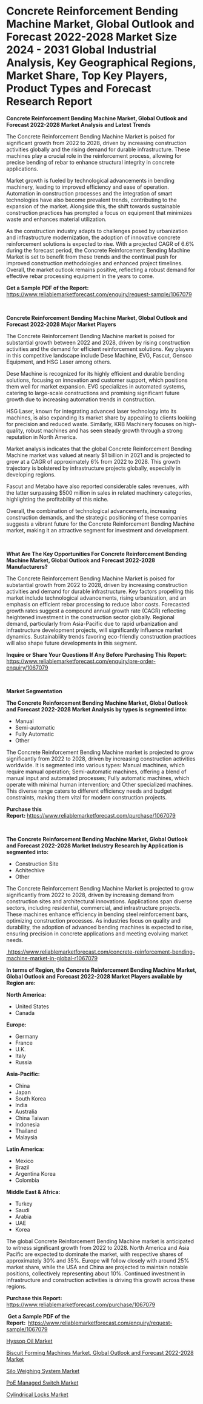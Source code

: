 <p><h1>Concrete Reinforcement Bending Machine Market, Global Outlook and Forecast 2022-2028 Market Size 2024 - 2031 Global Industrial Analysis, Key Geographical Regions, Market Share, Top Key Players, Product Types and Forecast Research Report</h1></p><p><strong>Concrete Reinforcement Bending Machine Market, Global Outlook and Forecast 2022-2028 Market Analysis and Latest Trends</strong></p>
<p><p>The Concrete Reinforcement Bending Machine Market is poised for significant growth from 2022 to 2028, driven by increasing construction activities globally and the rising demand for durable infrastructure. These machines play a crucial role in the reinforcement process, allowing for precise bending of rebar to enhance structural integrity in concrete applications.</p><p>Market growth is fueled by technological advancements in bending machinery, leading to improved efficiency and ease of operation. Automation in construction processes and the integration of smart technologies have also become prevalent trends, contributing to the expansion of the market. Alongside this, the shift towards sustainable construction practices has prompted a focus on equipment that minimizes waste and enhances material utilization.</p><p>As the construction industry adapts to challenges posed by urbanization and infrastructure modernization, the adoption of innovative concrete reinforcement solutions is expected to rise. With a projected CAGR of 6.6% during the forecast period, the Concrete Reinforcement Bending Machine Market is set to benefit from these trends and the continual push for improved construction methodologies and enhanced project timelines. Overall, the market outlook remains positive, reflecting a robust demand for effective rebar processing equipment in the years to come.</p></p>
<p><strong>Get a Sample PDF of the Report:&nbsp;</strong> <a href="https://www.reliablemarketforecast.com/enquiry/request-sample/1067079">https://www.reliablemarketforecast.com/enquiry/request-sample/1067079</a></p>
<p>&nbsp;</p>
<p><strong>Concrete Reinforcement Bending Machine Market, Global Outlook and Forecast 2022-2028 Major Market Players</strong></p>
<p><p>The Concrete Reinforcement Bending Machine market is poised for substantial growth between 2022 and 2028, driven by rising construction activities and the demand for efficient reinforcement solutions. Key players in this competitive landscape include Dese Machine, EVG, Fascut, Gensco Equipment, and HSG Laser among others.</p><p>Dese Machine is recognized for its highly efficient and durable bending solutions, focusing on innovation and customer support, which positions them well for market expansion. EVG specializes in automated systems, catering to large-scale constructions and promising significant future growth due to increasing automation trends in construction. </p><p>HSG Laser, known for integrating advanced laser technology into its machines, is also expanding its market share by appealing to clients looking for precision and reduced waste. Similarly, KRB Machinery focuses on high-quality, robust machines and has seen steady growth through a strong reputation in North America.</p><p>Market analysis indicates that the global Concrete Reinforcement Bending Machine market was valued at nearly $1 billion in 2021 and is projected to grow at a CAGR of approximately 6% from 2022 to 2028. This growth trajectory is bolstered by infrastructure projects globally, especially in developing regions.</p><p>Fascut and Metabo have also reported considerable sales revenues, with the latter surpassing $500 million in sales in related machinery categories, highlighting the profitability of this niche.</p><p>Overall, the combination of technological advancements, increasing construction demands, and the strategic positioning of these companies suggests a vibrant future for the Concrete Reinforcement Bending Machine market, making it an attractive segment for investment and development.</p></p>
<p>&nbsp;</p>
<p><strong>What Are The Key Opportunities For Concrete Reinforcement Bending Machine Market, Global Outlook and Forecast 2022-2028 Manufacturers?</strong></p>
<p><p>The Concrete Reinforcement Bending Machine Market is poised for substantial growth from 2022 to 2028, driven by increasing construction activities and demand for durable infrastructure. Key factors propelling this market include technological advancements, rising urbanization, and an emphasis on efficient rebar processing to reduce labor costs. Forecasted growth rates suggest a compound annual growth rate (CAGR) reflecting heightened investment in the construction sector globally. Regional demand, particularly from Asia-Pacific due to rapid urbanization and infrastructure development projects, will significantly influence market dynamics. Sustainability trends favoring eco-friendly construction practices will also shape future developments in this segment.</p></p>
<p><strong>Inquire or Share Your Questions If Any Before Purchasing This Report:</strong> <a href="https://www.reliablemarketforecast.com/enquiry/pre-order-enquiry/1067079">https://www.reliablemarketforecast.com/enquiry/pre-order-enquiry/1067079</a></p>
<p>&nbsp;</p>
<p><strong>Market Segmentation</strong></p>
<p><strong>The Concrete Reinforcement Bending Machine Market, Global Outlook and Forecast 2022-2028 Market Analysis by types is segmented into:</strong></p>
<p><ul><li>Manual</li><li>Semi-automatic</li><li>Fully Automatic</li><li>Other</li></ul></p>
<p><p>The Concrete Reinforcement Bending Machine market is projected to grow significantly from 2022 to 2028, driven by increasing construction activities worldwide. It is segmented into various types: Manual machines, which require manual operation; Semi-automatic machines, offering a blend of manual input and automated processes; Fully automatic machines, which operate with minimal human intervention; and Other specialized machines. This diverse range caters to different efficiency needs and budget constraints, making them vital for modern construction projects.</p></p>
<p><strong>Purchase this Report:&nbsp;</strong><a href="https://www.reliablemarketforecast.com/purchase/1067079">https://www.reliablemarketforecast.com/purchase/1067079</a></p>
<p>&nbsp;</p>
<p><strong>The Concrete Reinforcement Bending Machine Market, Global Outlook and Forecast 2022-2028 Market Industry Research by Application is segmented into:</strong></p>
<p><ul><li>Construction Site</li><li>Achitechive</li><li>Other</li></ul></p>
<p><p>The Concrete Reinforcement Bending Machine Market is projected to grow significantly from 2022 to 2028, driven by increasing demand from construction sites and architectural innovations. Applications span diverse sectors, including residential, commercial, and infrastructure projects. These machines enhance efficiency in bending steel reinforcement bars, optimizing construction processes. As industries focus on quality and durability, the adoption of advanced bending machines is expected to rise, ensuring precision in concrete applications and meeting evolving market needs.</p></p>
<p><a href="https://www.reliablemarketforecast.com/concrete-reinforcement-bending-machine-market-in-global-r1067079">&nbsp;https://www.reliablemarketforecast.com/concrete-reinforcement-bending-machine-market-in-global-r1067079</a></p>
<p><strong>In terms of Region, the Concrete Reinforcement Bending Machine Market, Global Outlook and Forecast 2022-2028 Market Players available by Region are:</strong></p>
<p>
    <p> <strong> North America: </strong>
        <ul>
            <li>United States</li>
            <li>Canada</li>
        </ul>
        </p> 
    <p> <strong> Europe: </strong>
        <ul>
            <li>Germany</li>
            <li>France</li>
            <li>U.K.</li>
            <li>Italy</li>
            <li>Russia</li>
        </ul>
        </p> 
    <p> <strong> Asia-Pacific: </strong>
        <ul>
            <li>China</li>
            <li>Japan</li>
            <li>South Korea</li>
            <li>India</li>
            <li>Australia</li>
            <li>China Taiwan</li>
            <li>Indonesia</li>
            <li>Thailand</li>
            <li>Malaysia</li>
        </ul>
        </p> 
    <p> <strong> Latin America: </strong>
        <ul>
            <li>Mexico</li>
            <li>Brazil</li>
            <li>Argentina Korea</li>
            <li>Colombia</li>
        </ul>
        </p> 
    <p> <strong> Middle East & Africa: </strong>
        <ul>
            <li>Turkey</li>
            <li>Saudi</li>
            <li>Arabia</li>
            <li>UAE</li>
            <li>Korea</li>
        </ul>
    </p>
    </p>
<p><p>The global Concrete Reinforcement Bending Machine market is anticipated to witness significant growth from 2022 to 2028. North America and Asia Pacific are expected to dominate the market, with respective shares of approximately 30% and 35%. Europe will follow closely with around 25% market share, while the USA and China are projected to maintain notable positions, collectively representing about 10%. Continued investment in infrastructure and construction activities is driving this growth across these regions.</p></p>
<p><strong>Purchase this Report: </strong><a href="https://www.reliablemarketforecast.com/purchase/1067079">https://www.reliablemarketforecast.com/purchase/1067079</a></p>
<p>&nbsp;<strong>Get a Sample PDF of the Report:&nbsp;&nbsp;</strong><a href="https://www.reliablemarketforecast.com/enquiry/request-sample/1067079">https://www.reliablemarketforecast.com/enquiry/request-sample/1067079</a></p>
<p><strong></strong></p>
<p><p><a href="https://issuu.com/reportprime-2/docs/hyssop-oil-market-size-2030.pptx_8cf1cebe30e711">Hyssop Oil Market</a></p><p><a href="https://github.com/ashepherd82/Market-Research-Report-List-6/blob/main/biscuit-forming-machines-market-global-outlook-and-forecast-2022-2028-market.md">Biscuit Forming Machines Market, Global Outlook and Forecast 2022-2028 Market</a></p><p><a href="https://www.linkedin.com/pulse/silo-weighing-system-market-evolution-global-trends-regional-w7ljf?trackingId=W37Fxr7NRk2kjYGdpc7%2BUw%3D%3D">Silo Weighing System Market</a></p><p><a href="https://www.linkedin.com/pulse/strategic-market-insights-navigating-global-poe-managed-switch-do4af?trackingId=vP%2F5dS9vREqCF4rBj65tHg%3D%3D">PoE Managed Switch Market</a></p><p><a href="https://medium.com/@ransomohns1948/what-is-cylindrical-locks-market-663177ed1e42">Cylindrical Locks Market</a></p></p>
